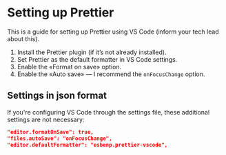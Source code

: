 # Setting up Prettier

This is a guide for setting up Prettier using VS Code (inform your tech lead about this).

1. Install the Prettier plugin (if it’s not already installed).
2. Set Prettier as the default formatter in VS Code settings.
3. Enable the «Format on save» option.
4. Enable the «Auto save» — I recommend the `onFocusChange` option.

## Settings in json format

If you're configuring VS Code through the settings file, these additional settings are not necessary:

```json
"editor.formatOnSave": true,
"files.autoSave": "onFocusChange",
"editor.defaultFormatter": "esbenp.prettier-vscode",
```
